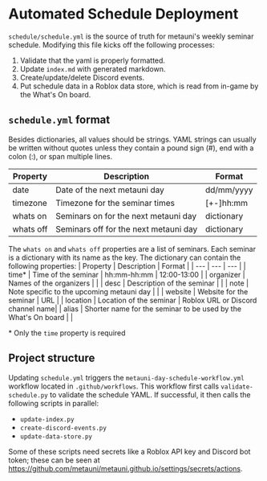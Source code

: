 # Automated Schedule Deployment

`schedule/schedule.yml` is the source of truth for metauni's weekly seminar schedule. Modifying this file kicks off the following processes:
1. Validate that the yaml is properly formatted.
1. Update `index.md` with generated markdown.
1. Create/update/delete Discord events.
1. Put schedule data in a Roblox data store, which is read from in-game by the What's On board.

## `schedule.yml` format

Besides dictionaries, all values should be strings. YAML strings can usually be written without quotes unless they contain a pound sign (#), end with a colon (:), or span multiple lines.

| Property | Description | Format |
| --- | --- | --- |
| date | Date of the next metauni day | dd/mm/yyyy |
| timezone | Timezone for the seminar times | [+-]hh:mm |
| whats on | Seminars on for the next metauni day | dictionary |
| whats off | Seminars off for the next metauni day | dictionary |

The `whats on` and `whats off` properties are a list of seminars. Each seminar is a dictionary with its name as the key. The dictionary can contain the following properties:
| Property | Description | Format |
| --- | --- | --- |
| time* | Time of the seminar | hh:mm-hh:mm | 12:00-13:00 |
| organizer | Names of the organizers | |
| desc | Description of the seminar | |
| note | Note specific to the upcoming metauni day | |
| website | Website for the seminar | URL |
| location | Location of the seminar | Roblox URL or Discord channel name|
| alias | Shorter name for the seminar to be used by the What's On board | |

\* Only the `time` property is required

## Project structure

Updating `schedule.yml` triggers the `metauni-day-schedule-workflow.yml` workflow located in `.github/workflows`. This workflow first calls `validate-schedule.py` to validate the schedule YAML. If successful, it then calls the following scripts in parallel:
* `update-index.py`
* `create-discord-events.py`
* `update-data-store.py`

Some of these scripts need secrets like a Roblox API key and Discord bot token; these can be seen at https://github.com/metauni/metauni.github.io/settings/secrets/actions.